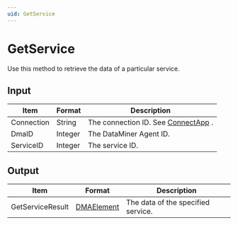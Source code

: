 ```yaml
---
uid: GetService
---
```


# GetService

Use this method to retrieve the data of a particular service.

## Input

| Item       | Format  | Description                                                                      |
|------------|---------|----------------------------------------------------------------------------------|
| Connection | String  | The connection ID. See [ConnectApp](xref:ConnectApp) . |
| DmaID      | Integer | The DataMiner Agent ID.                                                          |
| ServiceID  | Integer | The service ID.                                                                  |

## Output

| Item             | Format                                               | Description                        |
|------------------|------------------------------------------------------|------------------------------------|
| GetServiceResult | [DMAElement](xref:DMAElement) | The data of the specified service. |

